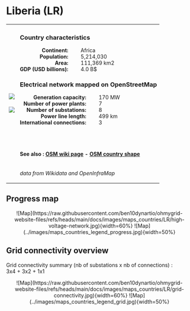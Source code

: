 # Liberia (LR)

<table width="90%">
<tr>
<td>
<img src="http://commons.wikimedia.org/wiki/Special:FilePath/Flag%20of%20Liberia.svg" width="250">
<br><br>
<img src="http://commons.wikimedia.org/wiki/Special:FilePath/Liberia%20%28orthographic%20projection%29.svg" width="250"></td>
<td>
<h3>Country characteristics</h3>
<div style="display: inline-block;text-align:right;margin-right:30px;font-weight: bold;">
Continent:<br>Population:<br>Area:<br>GDP (USD billions):
</div>
<div style="display: inline-block;">
Africa<br>5,214,030<br>111,369 km2<br>4.0 B$
</div>
<h3>Electrical network mapped on OpenStreetMap</h3>
<div style="display: inline-block;text-align:right;margin-right:30px;font-weight: bold;">Generation capacity:<br>
Number of power plants:<br>
Number of substations:<br>
Power line length:<br>
International connections:<br>
</div>
<div style="display: inline-block;">170 MW<br>
7<br>
8<br>
499 km<br>
3<br>
</div>

<br><br><h4>See also :
<a href="https://wiki.openstreetmap.org/wiki/Power_networks/Liberia" target="_blank">OSM wiki page</a> -
<a href="https://openstreetmap.org/relation/192780" target="_blank">OSM country shape</a>
</h4>

<br><i>data from Wikidata and OpenInfraMap</i>
</td>
</tr>
</table>


## Progress map

<center>
![Map](https://raw.githubusercontent.com/ben10dynartio/ohmygrid-website-files/refs/heads/main/docs/images/maps_countries/LR/high-voltage-network.jpg){width=60%}
![Map](../images/maps_countries_legend_progress.jpg){width=50%}
</center>



## Grid connectivity overview

Grid connectivity summary (nb of substations x nb of connections) :<br>3x4 + 3x2 + 1x1

<center>
![Map](https://raw.githubusercontent.com/ben10dynartio/ohmygrid-website-files/refs/heads/main/docs/images/maps_countries/LR/grid-connectivity.jpg){width=60%}
![Map](../images/maps_countries_legend_grid.jpg){width=50%}
</center>

